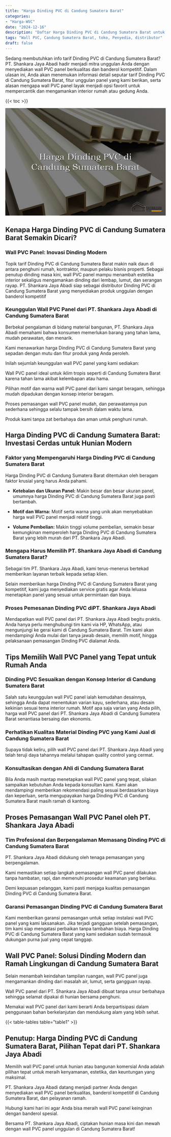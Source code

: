 ```yaml
---
title: "Harga Dinding PVC di Candung Sumatera Barat"
categories: 
- "Harga-WVC"
date: "2024-12-16"
description: "Daftar Harga Dinding PVC di Candung Sumatera Barat untuk hunian, perkantoran, serta toko. Panel terbaik, variasi motif, warna elegan, dengan jasa instalasi dikerjakan oleh teknisi ahli serta jaminan resmi!|Layanan distribusi Dinding PVC di Candung Sumatera Barat bagi kebutuhan tempat tinggal, kantor, atau toko, beserta panel berkualitas dan penempatan oleh tenaga ahli ahli dan jaminan resmi.|Pilihan Dinding PVC di Candung Sumatera Barat yang terbukti bagi hunian, perkantoran, serta gerai, dengan produk terbaik dan penempatan dikerjakan oleh teknisi profesional serta garansi resmi.|Penyediaan Dinding PVC di Candung Sumatera Barat untuk rumah, office, dan gerai, beserta produk unggulan dan instalasi ditangani oleh tim ahli, disertai beserta kepastian resmi.}"
tags: "Wall PVC, Candung Sumatera Barat, toko, Penyedia, distributor"
draft: false
---
```


Sedang membutuhkan info tarif Dinding PVC di Candung Sumatera Barat? PT. Shankara Jaya Abadi hadir menjadi mitra unggulan Anda dengan menyediakan wall PVC panel berkualitas dan banderol kompetitif. Dalam ulasan ini, Anda akan menemukan informasi detail seputar tarif Dinding PVC di Candung Sumatera Barat, fitur unggulan panel yang kami berikan, serta alasan mengapa wall PVC panel layak menjadi opsi favorit untuk mempercantik dan mengamankan interior rumah atau gedung Anda.

{{< toc >}}

![Harga Dinding PVC di Candung Sumatera Barat](/images/Harga-WVC/Harga-Dinding-PVC-di-Candung-Sumatera-Barat.png)


## Kenapa Harga Dinding PVC di Candung Sumatera Barat Semakin Dicari?

### Wall PVC Panel: Inovasi Dinding Modern

Topik tarif Dinding PVC di Candung Sumatera Barat makin naik daun di antara penghuni rumah, kontraktor, maupun pelaku bisnis properti. Sebagai penutup dinding masa kini, wall PVC panel mampu menambah estetika interior sekaligus mengamankan dinding dari lembap, lumut, dan serangan rayap. PT. Shankara Jaya Abadi siap sebagai distributor Dinding PVC di Candung Sumatera Barat yang menyediakan produk unggulan dengan banderol kompetitif

### Keunggulan Wall PVC Panel dari PT. Shankara Jaya Abadi di Candung Sumatera Barat

Berbekal pengalaman di bidang material bangunan, PT. Shankara Jaya Abadi memahami bahwa konsumen memerlukan barang yang tahan lama, mudah perawatan, dan menarik.

Kami menawarkan harga Dinding PVC di Candung Sumatera Barat yang sepadan dengan mutu dan fitur produk yang Anda peroleh.

Inilah sejumlah keunggulan wall PVC panel yang kami sediakan:

Wall PVC panel ideal untuk iklim tropis seperti di Candung Sumatera Barat karena tahan lama akibat kelembapan atau hama.

Pilihan motif dan warna wall PVC panel dari kami sangat beragam, sehingga mudah dipadukan dengan konsep interior beragam.

Proses pemasangan wall PVC panel mudah, dan perawatannya pun sederhana sehingga selalu tampak bersih dalam waktu lama.

Produk kami tanpa zat berbahaya dan aman untuk penghuni rumah.

## Harga Dinding PVC di Candung Sumatera Barat: Investasi Cerdas untuk Hunian Modern

### Faktor yang Mempengaruhi Harga Dinding PVC di Candung Sumatera Barat

Harga Dinding PVC di Candung Sumatera Barat ditentukan oleh beragam faktor krusial yang harus Anda pahami.

- **Ketebalan dan Ukuran Panel:** Makin besar dan besar ukuran panel, umumnya harga Dinding PVC di Candung Sumatera Barat juga pasti bertambah.

- **Motif dan Warna:** Motif serta warna yang unik akan menyebabkan harga wall PVC panel menjadi relatif tinggi.

- **Volume Pembelian:** Makin tinggi volume pembelian, semakin besar kemungkinan memperoleh harga Dinding PVC di Candung Sumatera Barat yang lebih murah dari PT. Shankara Jaya Abadi.

### Mengapa Harus Memilih PT. Shankara Jaya Abadi di Candung Sumatera Barat?

Sebagai tim PT. Shankara Jaya Abadi, kami terus-menerus bertekad memberikan layanan terbaik kepada setiap klien.

Selain memberikan harga Dinding PVC di Candung Sumatera Barat yang kompetitif, kami juga menyediakan service gratis agar Anda leluasa menetapkan panel yang sesuai untuk permintaan dan biaya.

### Proses Pemesanan Dinding PVC diPT. Shankara Jaya Abadi

Mendapatkan wall PVC panel dari PT. Shankara Jaya Abadi begitu praktis. Anda hanya perlu menghubungi tim kami via HP, WhatsApp, atau mengunjungi ke gerai kami di Candung Sumatera Barat. Tim kami akan mendampingi Anda mulai dari tanya jawab desain, memilih motif, hingga pelaksanaan pemasangan Dinding PVC dialamat Anda.

## Tips Memilih Wall PVC Panel yang Tepat untuk Rumah Anda

### Dinding PVC Sesuaikan dengan Konsep Interior di Candung Sumatera Barat

Salah satu keunggulan wall PVC panel ialah kemudahan desainnya, sehingga Anda dapat menentukan varian kayu, sederhana, atau desain kekinian sesuai tema interior rumah. Motif apa saja varian yang Anda pilih, harga wall PVC panel dari PT. Shankara Jaya Abadi di Candung Sumatera Barat senantiasa bersaing dan ekonomis.

### Perhatikan Kualitas Material Dinding PVC yang Kami Jual di Candung Sumatera Barat

Supaya tidak keliru, pilih wall PVC panel dari PT. Shankara Jaya Abadi yang telah teruji daya tahannya melalui tahapan quality control yang cermat.

### Konsultasikan dengan Ahli di Candung Sumatera Barat

Bila Anda masih mantap menetapkan wall PVC panel yang tepat, silakan sampaikan kebutuhan Anda kepada konsultan kami. Kami akan mendampingi memberikan rekomendasi paling sesuai berdasarkan biaya dan keperluan, serta mengupayakan harga Dinding PVC di Candung Sumatera Barat masih ramah di kantong.

## Proses Pemasangan Wall PVC Panel oleh PT. Shankara Jaya Abadi

### Tim Profesional dan Berpengalaman Memasang Dinding PVC di Candung Sumatera Barat

PT. Shankara Jaya Abadi didukung oleh tenaga pemasangan yang berpengalaman.

Kami memastikan setiap langkah pemasangan wall PVC panel dilakukan tanpa hambatan, rapi, dan memenuhi prosedur keamanan yang berlaku.

Demi kepuasan pelanggan, kami pasti menjaga kualitas pemasangan Dinding PVC di Candung Sumatera Barat.

### Garansi Pemasangan Dinding PVC di Candung Sumatera Barat

Kami memberikan garansi pemasangan untuk setiap instalasi wall PVC panel yang kami laksanakan. Jika terjadi gangguan setelah pemasangan, tim kami siap mengatasi perbaikan tanpa tambahan biaya. Harga Dinding PVC di Candung Sumatera Barat yang kami sediakan sudah termasuk dukungan purna jual yang cepat tanggap.

## Wall PVC Panel: Solusi Dinding Modern dan Ramah Lingkungan di Candung Sumatera Barat

Selain menambah keindahan tampilan ruangan, wall PVC panel juga mengamankan dinding dari masalah air, lumut, serta gangguan rayap.

Wall PVC panel dari PT. Shankara Jaya Abadi dibuat tanpa unsur berbahaya sehingga selamat dipakai di hunian bersama penghuni.

Memakai wall PVC panel dari kami berarti Anda berpartisipasi dalam penggunaan bahan berkelanjutan dan mendukung alam yang lebih sehat.

{{< table-tables table="table1" >}}

## Penutup: Harga Dinding PVC di Candung Sumatera Barat, Pilihan Tepat dari PT. Shankara Jaya Abadi

Memilih wall PVC panel untuk hunian atau bangunan komersial Anda adalah pilihan tepat untuk meraih kenyamanan, estetika, dan keuntungan yang maksimal.

PT. Shankara Jaya Abadi datang menjadi partner Anda dengan menyediakan wall PVC panel berkualitas, banderol kompetitif di Candung Sumatera Barat, dan pelayanan ramah.

Hubungi kami hari ini agar Anda bisa meraih wall PVC panel keinginan dengan banderol spesial.

Bersama PT. Shankara Jaya Abadi, ciptakan hunian masa kini dan mewah dengan wall PVC panel unggulan di Candung Sumatera Barat!